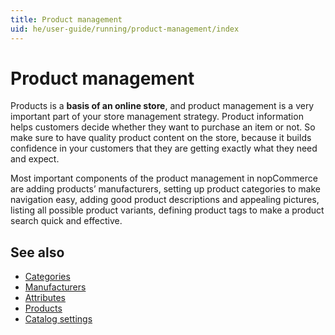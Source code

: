 ```yaml
---
title: Product management
uid: he/user-guide/running/product-management/index
---
```


# Product management

Products is a **basis of an online store**, and product management is a very important part of your store management strategy. Product information helps customers decide whether they want to purchase an item or not. So make sure to have quality product content on the store, because it builds confidence in your customers that they are getting exactly what they need and expect.

Most important components of the product management in nopCommerce are adding products’ manufacturers, setting up product categories to make navigation easy, adding good product descriptions and appealing pictures, listing all possible product variants, defining product tags to make a product search quick and effective.

## See also

* [Categories](xref:he/user-guide/running/product-management/categories)
* [Manufacturers](xref:he/user-guide/running/product-management/manufacturers)
* [Attributes](xref:he/user-guide/running/product-management/attributes/index)
* [Products](xref:he/user-guide/running/product-management/products/index)
* [Catalog settings](xref:he/user-guide/running/product-management/catalog-settings)